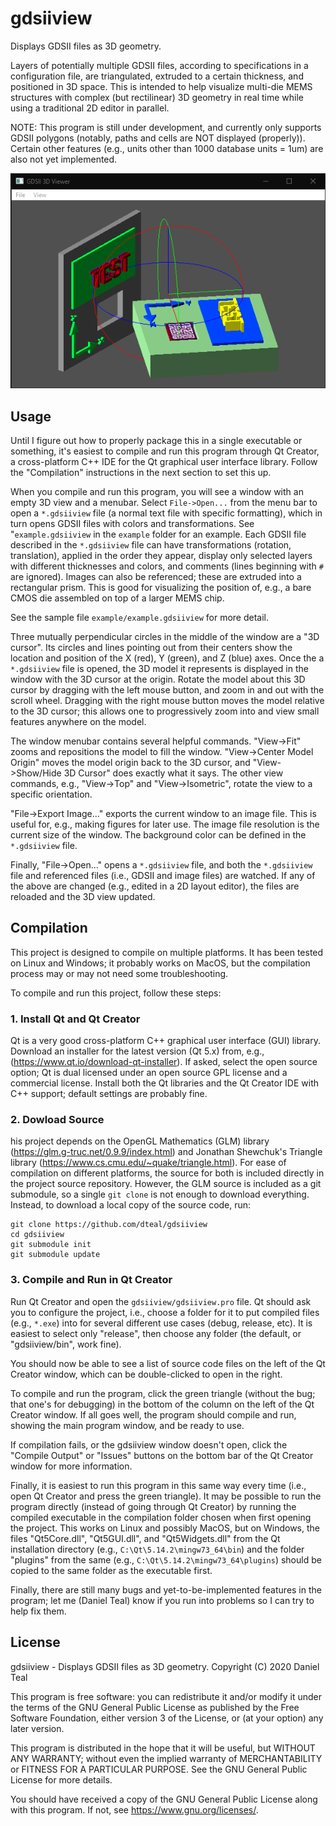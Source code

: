 # gdsiiview

Displays GDSII files as 3D geometry.

Layers of potentially multiple GDSII files, according to specifications in a configuration file, are triangulated, extruded to a certain thickness, and positioned in 3D space. This is intended to help visualize multi-die MEMS structures with complex (but rectilinear) 3D geometry in real time while using a traditional 2D editor in parallel.

NOTE: This program is still under development, and currently only supports GDSII polygons (notably, paths and cells are NOT displayed (properly)). Certain other features (e.g., units other than 1000 database units = 1um) are also not yet implemented.

![screenshot](example/example_screenshot.png?raw=true "Example Screenshot")

## Usage

Until I figure out how to properly package this in a single executable or something, it's easiest to compile and run this program through Qt Creator, a cross-platform C++ IDE for the Qt graphical user interface library. Follow the "Compilation" instructions in the next section to set this up.

When you compile and run this program, you will see a window with an empty 3D view and a menubar. Select `File->Open...` from the menu bar to open a `*.gdsiiview` file (a normal text file with specific formatting), which in turn opens GDSII files with colors and transformations. See "`example.gdsiiview` in the `example` folder for an example. Each GDSII file described in the `*.gdsiiview` file can have transformations (rotation, translation), applied in the order they appear, display only selected layers with different thicknesses and colors, and comments (lines beginning with `#` are ignored). Images can also be referenced; these are extruded into a rectangular prism. This is good for visualizing the position of, e.g., a bare CMOS die assembled on top of a larger MEMS chip.

See the sample file `example/example.gdsiiview` for more detail.

Three mutually perpendicular circles in the middle of the window are a "3D cursor". Its circles and lines pointing out from their centers show the location and position of the X (red), Y (green), and Z (blue) axes. Once the a `*.gdsiiview` file is opened, the 3D model it represents is displayed in the window with the 3D cursor at the origin. Rotate the model about this 3D cursor by dragging with the left mouse button, and zoom in and out with the scroll wheel. Dragging with the right mouse button moves the model relative to the 3D cursor; this allows one to progressively zoom into and view small features anywhere on the model.

The window menubar contains several helpful commands. "View->Fit" zooms and repositions the model to fill the window. "View->Center Model Origin" moves the model origin back to the 3D cursor, and "View->Show/Hide 3D Cursor" does exactly what it says. The other view commands, e.g., "View->Top" and "View->Isometric", rotate the view to a specific orientation.

"File->Export Image..." exports the current window to an image file. This is useful for, e.g., making figures for later use. The image file resolution is the current size of the window. The background color can be defined in the `*.gdsiiview` file.

Finally, "File->Open..." opens a `*.gdsiiview` file, and both the `*.gdsiiview` file and referenced files (i.e., GDSII and image files) are watched. If any of the above are changed (e.g., edited in a 2D layout editor), the files are reloaded and the 3D view updated.

## Compilation

This project is designed to compile on multiple platforms. It has been tested on Linux and Windows; it probably works on MacOS, but the compilation process may or may not need some troubleshooting.

To compile and run this project, follow these steps:

### 1. Install Qt and Qt Creator

Qt is a very good cross-platform C++ graphical user interface (GUI) library. Download an installer for the latest version (Qt 5.x) from, e.g., (https://www.qt.io/download-qt-installer). If asked, select the open source option; Qt is dual licensed under an open source GPL license and a commercial license. Install both the Qt libraries and the Qt Creator IDE with C++ support; default settings are probably fine.

### 2. Dowload Source

his project depends on the OpenGL Mathematics (GLM) library (https://glm.g-truc.net/0.9.9/index.html) and Jonathan Shewchuk's Triangle library (https://www.cs.cmu.edu/~quake/triangle.html). For ease of compilation on different platforms, the source for both is included directly in the project source repository. However, the GLM source is included as a git submodule, so a single `git clone` is not enough to download everything. Instead, to download a local copy of the source code, run:

```
git clone https://github.com/dteal/gdsiiview
cd gdsiiview
git submodule init
git submodule update
```

### 3. Compile and Run in Qt Creator

Run Qt Creator and open the `gdsiiview/gdsiiview.pro` file. Qt should ask you to configure the project, i.e., choose a folder for it to put compiled files (e.g., `*.exe`) into for several different use cases (debug, release, etc). It is easiest to select only "release", then choose any folder (the default, or "gdsiiview/bin", work fine).

You should now be able to see a list of source code files on the left of the Qt Creator window, which can be double-clicked to open in the right.

To compile and run the program, click the green triangle (without the bug; that one's for debugging) in the bottom of the column on the left of the Qt Creator window. If all goes well, the program should compile and run, showing the main program window, and be ready to use.

If compilation fails, or the gdsiiview window doesn't open, click the "Compile Output" or "Issues" buttons on the bottom bar of the Qt Creator window for more information.

Finally, it is easiest to run this program in this same way every time (i.e., open Qt Creator and press the green triangle). It may be possible to run the program directly (instead of going through Qt Creator) by running the compiled executable in the compilation folder chosen when first opening the project. This works on Linux and possibly MacOS, but on Windows, the files "Qt5Core.dll", "Qt5GUI.dll", and "Qt5Widgets.dll" from the Qt installation directory (e.g., `C:\Qt\5.14.2\mingw73_64\bin`) and the folder "plugins" from the same (e.g., `C:\Qt\5.14.2\mingw73_64\plugins`) should be copied to the same folder as the executable first.

Finally, there are still many bugs and yet-to-be-implemented features in the program; let me (Daniel Teal) know if you run into problems so I can try to help fix them.

## License

gdsiiview - Displays GDSII files as 3D geometry.
Copyright (C) 2020 Daniel Teal

This program is free software: you can redistribute it and/or modify
it under the terms of the GNU General Public License as published by
the Free Software Foundation, either version 3 of the License, or
(at your option) any later version.

This program is distributed in the hope that it will be useful,
but WITHOUT ANY WARRANTY; without even the implied warranty of
MERCHANTABILITY or FITNESS FOR A PARTICULAR PURPOSE.  See the
GNU General Public License for more details.

You should have received a copy of the GNU General Public License
along with this program.  If not, see <https://www.gnu.org/licenses/>.
